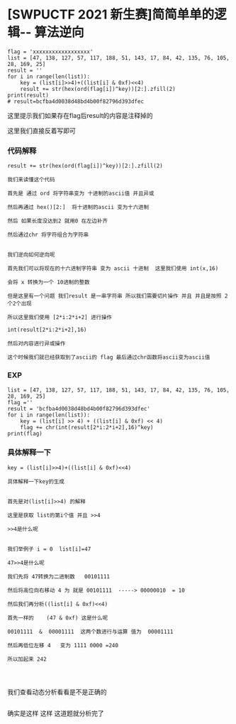 # [SWPUCTF 2021 新生赛]简简单单的逻辑-- 算法逆向

```cobol
flag = 'xxxxxxxxxxxxxxxxxx'
list = [47, 138, 127, 57, 117, 188, 51, 143, 17, 84, 42, 135, 76, 105, 28, 169, 25]
result = ''
for i in range(len(list)):
    key = (list[i]>>4)+((list[i] & 0xf)<<4)
    result += str(hex(ord(flag[i])^key))[2:].zfill(2)
print(result)
# result=bcfba4d0038d48bd4b00f82796d393dfec
```

这里提示我们如果存在flag后result的内容是注释掉的

这里我们直接反着写即可

### 代码解释

```cobol
result += str(hex(ord(flag[i])^key))[2:].zfill(2)
 
我们来读懂这个代码
 
首先是 通过 ord 将字符串变为 十进制的ascii值 并且异或
 
然后再通过 hex()[2:]  将十进制的ascii 变为十六进制
 
然后 如果长度没达到2 就用0 在左边补齐
 
然后通过chr 将字符组合为字符串
 
 
我们逆向如何逆向呢
 
首先我们可以将现在的十六进制字符串 变为 ascii 十进制  这里我们使用 int(x,16)
 
会将 x 转换为一个 10进制的整数 
 
但是这里有一个问题 我们result 是一串字符串 所以我们需要切片操作 并且 并且是按照 2个2个出现
 
所以这里我们使用 [2*i:2*i+2] 进行操作
 
int(result[2*i:2*i+2],16)
 
然后对内容进行异或操作
 
这个时候我们就已经获取到了ascii的 flag 最后通过chr函数将ascii变为ascii值
```

### EXP

```cobol
list = [47, 138, 127, 57, 117, 188, 51, 143, 17, 84, 42, 135, 76, 105, 28, 169, 25]
flag =''
result = 'bcfba4d0038d48bd4b00f82796d393dfec'
for i in range(len(list)):
    key = (list[i] >> 4) + ((list[i] & 0xf) << 4)
    flag += chr(int(result[2*i:2*i+2],16)^key)
print(flag)
```

### 具体解释一下

```cobol
key = (list[i]>>4)+((list[i] & 0xf)<<4)

具体解释一下key的生成
 
 
首先是对(list[i]>>4) 的解释

这里是获取 list的第i个值 并且 >>4

>>4是什么呢

 
我们举例子 i = 0  list[i]=47
 
47>>4是什么呢

我们先将 47转换为二进制数   00101111
 
然后将高位向右移动 4 为 就是 00101111  -----> 00000010  = 10
 
然后我们再分析((list[i] & 0xf)<<4)
 
首先一样的    (47 & 0xf) 这是什么呢
 
00101111  &  00001111  这两个数进行与运算 值为  00001111 
 
然后再低位左移 4   变为 1111 0000 =240
 
所以加起来 242
 
 
 
```

我们查看动态分析看看是不是正确的



<img src="https://i-blog.csdnimg.cn/blog_migrate/276302b28d27955ef9ec6e625f0a2dbb.png" alt="" style="max-height:128px; box-sizing:content-box;" />


确实是这样 这样 这道题就分析完了